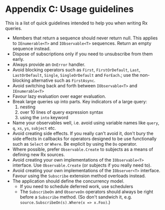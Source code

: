 # Appendix C: Usage guidelines

This is a list of quick guidelines intended to help you when writing Rx queries.

- Members that return a sequence should never return null. This applies to `IEnumerable<T>` and `IObservable<T>` sequences. Return an empty sequence instead.
- Dispose of subscriptions only if you need to unsubscribe from them early.
- Always provide an `OnError` handler.
- Avoid blocking operators such as `First`, `FirstOrDefault`, `Last`, `LastOrDefault`, `Single`, `SingleOrDefault` and `ForEach`.; use the non-blocking alternative such as `FirstAsync`.
- Avoid switching back and forth between `IObservable<T>` and `IEnumerable<T>`
- Favour lazy evaluation over eager evaluation.
- Break large queries up into parts. Key indicators of a large query:
    1. nesting
    2. over 10 lines of query expression syntax
    3. using the `into` keyword
- Name your observables well, i.e. avoid using variable names like `query`, `q`, `xs`, `ys`, `subject` etc.
- Avoid creating side effects. If you really can't avoid it, don't bury the side effects in callbacks for operators designed to be use functionally such as `Select` or `Where`. Be explicit by using the `Do` operator.
- Where possible, prefer `Observable.Create` to subjects as a means of defining new Rx sources.
- Avoid creating your own implementations of the `IObservable<T>` interface. Use `Observable.Create` (or subjects if you really need to).
- Avoid creating your own implementations of the `IObserver<T>` interface. Favour using the `Subscribe` extension method overloads instead.
- The application should define the concurrency model.
    - If you need to schedule deferred work, use schedulers
    - The `SubscribeOn` and `ObserveOn` operators should always be right before a `Subscribe` method. (So don't sandwich it, e.g. `source.SubscribeOn(s).Where(x => x.Foo)`.)